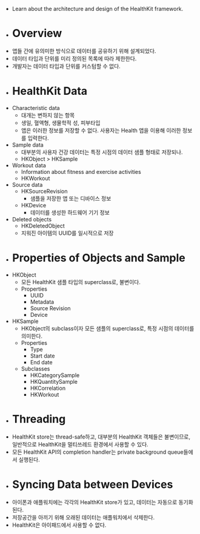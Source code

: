 - Learn about the architecture and design of the HealthKit framework.
- # Overview
- 앱들 간에 유의미한 방식으로 데이터를 공유하기 위해 설계되었다.
- 데이터 타입과 단위를 미리 정의된 목록에 따라 제한한다.
- 개발자는 데이터 타입과 단위를 커스텀할 수 없다.
- # HealthKit Data
- Characteristic data
	- 대개는 변하지 않는 항목
	- 생일, 혈액형, 생물학적 성, 피부타입
	- 앱은 이러한 정보를 저장할 수 없다. 사용자는 Health 앱을 이용해 이러한 정보를 입력한다.
- Sample data
	- 대부분의 사용자 건강 데이터는 특정 시점의 데이터 샘플 형태로 저장되나.
	- HKObject > HKSample
- Workout data
	- Information about fitness and exercise activities
	- HKWorkout
- Source data
	- HKSourceRevision
		- 샘플을 저장한 앱 또는 디바이스 정보
	- HKDevice
		- 데이터를 생성한 하드웨어 기기 정보
- Deleted objects
	- HKDeletedObject
	- 지워진 아이템의 UUID를 일시적으로 저장
- # Properties of Objects and Sample
- HKObject
	- 모든 HealthKit 샘플 타입의 superclass로, 불변이다.
	- Properties
		- UUID
		- Metadata
		- Source Revision
		- Device
- HKSample
	- HKObject의 subclass이자 모든 샘플의 superclass로, 특정 시점의 데이터를 의미한다.
	- Properties
		- Type
		- Start date
		- End date
	- Subclasses
		- HKCategorySample
		- HKQuantitySample
		- HKCorrelation
		- HKWorkout
- # Threading
- HealthKit store는 thread-safe하고, 대부분의 HealthKit 객체들은 불변이므로, 일반적으로 HealthKit을 멀티쓰레드 환경에서 사용할 수 있다.
- 모든 HealthKit API의 completion handler는 private background queue들에서 실행된다.
- # Syncing Data between Devices
- 아이폰과 애플워치에는 각각의 HealthKit store가 있고, 데이터는 자동으로 동기화된다.
- 저장공간을 아끼기 위해 오래된 데이터는 애플워치에서 삭제한다.
- HealthKit은 아이패드에서 사용할 수 없다.